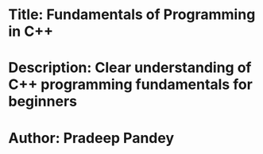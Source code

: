 # Title: Fundamentals of Programming in C++

# Description: Clear understanding of C++ programming fundamentals for beginners

# Author: Pradeep Pandey
